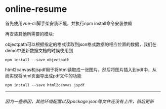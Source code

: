 # online-resume

首先使用vue-cli脚手架安装环境，并执行npm install命令安装依赖

再安装其他所需要的模块:

objectpath可以根据指定的格式读取到json格式数据的相应位置的数据，我们在demo中更新数据文档的时候使用到
```
npm install --save objectpath
```
html2canvas和jspdf用于将html读取成一张图片，然后将图片插入到pdf中，从而实现将html页面导出成pdf文件的功能
```
npm install --save html2canvas jspdf
```

--------------------------
###### 因为一些原因，其他环境配置以及package.json等文件还没有上传，稍后更新
